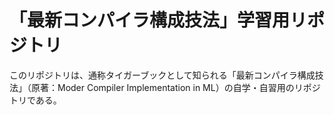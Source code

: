# 「最新コンパイラ構成技法」学習用リポジトリ

このリポジトリは、通称タイガーブックとして知られる「最新コンパイラ構成技法」（原著：Moder Compiler Implementation in ML）の自学・自習用のリポジトリである。

